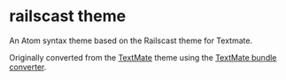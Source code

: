 # railscast theme

An Atom syntax theme based on the Railscast theme for Textmate.

Originally converted from the [TextMate](http://media.railscasts.com/resources/textmate_theme.zip)
theme using the [TextMate bundle converter](http://atom.io/docs/latest/converting-a-text-mate-theme).
